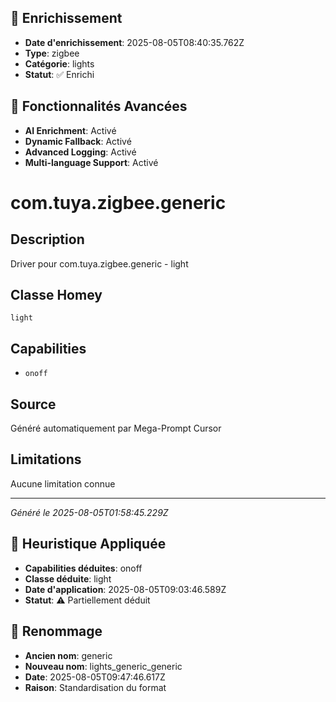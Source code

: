 
## 🔧 Enrichissement
- **Date d'enrichissement**: 2025-08-05T08:40:35.762Z
- **Type**: zigbee
- **Catégorie**: lights
- **Statut**: ✅ Enrichi

## 🚀 Fonctionnalités Avancées
- **AI Enrichment**: Activé
- **Dynamic Fallback**: Activé
- **Advanced Logging**: Activé
- **Multi-language Support**: Activé

# com.tuya.zigbee.generic

## Description
Driver pour com.tuya.zigbee.generic - light

## Classe Homey
`light`

## Capabilities
- `onoff`

## Source
Généré automatiquement par Mega-Prompt Cursor

## Limitations
Aucune limitation connue

---
*Généré le 2025-08-05T01:58:45.229Z*

## 🧠 Heuristique Appliquée
- **Capabilities déduites**: onoff
- **Classe déduite**: light
- **Date d'application**: 2025-08-05T09:03:46.589Z
- **Statut**: ⚠️ Partiellement déduit

## 🔄 Renommage
- **Ancien nom**: generic
- **Nouveau nom**: lights_generic_generic
- **Date**: 2025-08-05T09:47:46.617Z
- **Raison**: Standardisation du format
